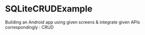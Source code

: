 # SQLiteCRUDExample
Building an Android app using given screens &amp; integrate given APIs correspondingly : CRUD
